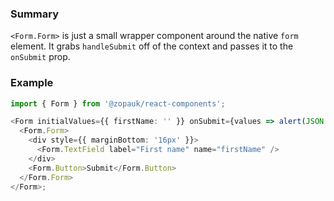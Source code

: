 ### Summary

`<Form.Form>` is just a small wrapper component around the native `form` element. It grabs `handleSubmit` off of the context and passes it to the `onSubmit` prop.

### Example

```ts
import { Form } from '@zopauk/react-components';

<Form initialValues={{ firstName: '' }} onSubmit={values => alert(JSON.stringify(values))}>
  <Form.Form>
    <div style={{ marginBottom: '16px' }}>
      <Form.TextField label="First name" name="firstName" />
    </div>
    <Form.Button>Submit</Form.Button>
  </Form.Form>
</Form>;
```
